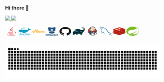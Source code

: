 ### Hi there 👋

<div>
  <a href="https://www.linkedin.com/in/george-souza/">
  <img height="160em" src="https://github-readme-stats.vercel.app/api?username=georgearaujo&show_icons=true&theme=dark&include_all_commits=true&count_private=true"/>
  <img height="160em" src="https://github-readme-stats.vercel.app/api/top-langs/?username=georgearaujo&layout=compact&langs_count=5&theme=dark"/>
</div>
  
<div style="display: inline_block"><br>
  <img align="center" alt="George-Java" height="30" width="40" src="https://raw.githubusercontent.com/devicons/devicon/master/icons/java/java-plain.svg">
  <img align="center" alt="George-Docker" height="30" width="40" src="https://raw.githubusercontent.com/devicons/devicon/master/icons/docker/docker-plain-wordmark.svg">
  <img align="center" alt="George-AWS" height="30" width="40" src="https://raw.githubusercontent.com/devicons/devicon/master/icons/amazonwebservices/amazonwebservices-plain-wordmark.svg">
  <img align="center" alt="George-BitBucket" height="30" width="40" src="https://raw.githubusercontent.com/devicons/devicon/master/icons/bitbucket/bitbucket-original-wordmark.svg">
  <img align="center" alt="George-Git" height="30" width="40" src="https://raw.githubusercontent.com/devicons/devicon/master/icons/github/github-original.svg">
  <img align="center" alt="George-Gradle" height="30" width="40" src="https://raw.githubusercontent.com/devicons/devicon/master/icons/gradle/gradle-plain.svg">
  <img align="center" alt="George-Jenkins" height="30" width="40" src="https://raw.githubusercontent.com/devicons/devicon/master/icons/jenkins/jenkins-original.svg">
  <img align="center" alt="George-MySQL" height="30" width="40" src="https://raw.githubusercontent.com/devicons/devicon/master/icons/mysql/mysql-plain.svg">
  <img align="center" alt="George-Redis" height="30" width="40" src="https://raw.githubusercontent.com/devicons/devicon/master/icons/redis/redis-original.svg">
  <img align="center" alt="George-Spring" height="30" width="40" src="https://raw.githubusercontent.com/devicons/devicon/master/icons/spring/spring-original.svg">
</div>

##

![Snake animation](https://github.com/georgearaujo/georgearaujo/blob/output/github-contribution-grid-snake.svg)

